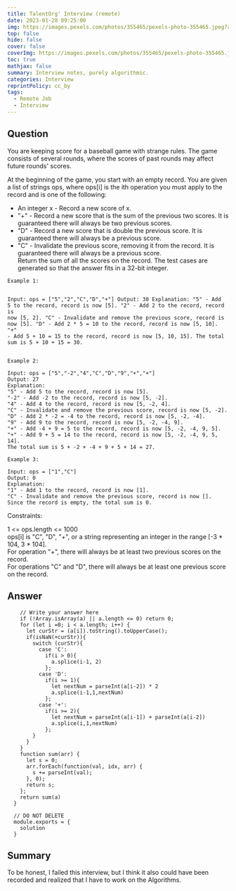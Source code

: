 ```yaml
---
title: TalentOrg' Interview (remote) 
date: 2023-01-28 09:25:00
img: https://images.pexels.com/photos/355465/pexels-photo-355465.jpeg?auto=compress&cs=tinysrgb&w=1260&h=750&dpr=2
top: false
hide: false
cover: false
coverImg: https://images.pexels.com/photos/355465/pexels-photo-355465.jpeg?auto=compress&cs=tinysrgb&w=1260&h=750&dpr=2
toc: true
mathjax: false
summary: Interview notes, purely algorithmic.
categories: Interview
reprintPolicy: cc_by
tags:
  - Remote Job
  - Interview
---
```

## Question
<div class="markdown-question markdown-question-snippet text-left"><p>You are keeping score for a baseball game with strange rules. The game consists of several rounds, where the scores of past rounds may affect future rounds' scores.</p>
<p>At the beginning of the game, you start with an empty record. You are given a list of strings ops, where ops[i] is the ith operation you must apply to the record and is one of the following:</p>
<ul>
<li>An integer x - Record a new score of x.</li>
<li>"+" - Record a new score that is the sum of the previous two scores. It is guaranteed there will always be two previous scores.</li>
<li>"D" - Record a new score that is double the previous score. It is guaranteed there will always be a previous score.</li>
<li>"C" - Invalidate the previous score, removing it from the record. It is guaranteed there will always be a previous score.<br>Return the sum of all the scores on the record. The test cases are generated so that the answer fits in a 32-bit integer.</li>
</ul>
<pre><code>Example 1:

Input: ops = ["5","2","C","D","+"]
Output: 30
Explanation:
"5" - Add 5 to the record, record is now [5].
"2" - Add 2 to the record, record is now [5, 2].
"C" - Invalidate and remove the previous score, record is now [5].
"D" - Add 2 * 5 = 10 to the record, record is now [5, 10].
"+" - Add 5 + 10 = 15 to the record, record is now [5, 10, 15].
The total sum is 5 + 10 + 15 = 30.
</code></pre>
<pre><code>Example 2:

Input: ops = ["5","-2","4","C","D","9","+","+"]
Output: 27
Explanation:
"5" - Add 5 to the record, record is now [5].
"-2" - Add -2 to the record, record is now [5, -2].
"4" - Add 4 to the record, record is now [5, -2, 4].
"C" - Invalidate and remove the previous score, record is now [5, -2].
"D" - Add 2 * -2 = -4 to the record, record is now [5, -2, -4].
"9" - Add 9 to the record, record is now [5, -2, -4, 9].
"+" - Add -4 + 9 = 5 to the record, record is now [5, -2, -4, 9, 5].
"+" - Add 9 + 5 = 14 to the record, record is now [5, -2, -4, 9, 5, 14].
The total sum is 5 + -2 + -4 + 9 + 5 + 14 = 27.
</code></pre>
<pre><code>Example 3:

Input: ops = ["1","C"]
Output: 0
Explanation:
"1" - Add 1 to the record, record is now [1].
"C" - Invalidate and remove the previous score, record is now [].
Since the record is empty, the total sum is 0.
</code></pre>
<p>Constraints:</p>
<p>1 &lt;= ops.length &lt;= 1000<br>ops[i] is "C", "D", "+", or a string representing an integer in the range [-3 * 104, 3 * 104].<br>For operation "+", there will always be at least two previous scores on the record.<br>For operations "C" and "D", there will always be at least one previous score on the record.</p>
</div>


## Answer

```function solution(a) {
    // Write your answer here
    if (!Array.isArray(a) || a.length <= 0) return 0;
    for (let i =0; i < a.length; i++) {
      let curStr = (a[i]).toString().toUpperCase();
      if(isNaN(+curStr)){
        switch (curStr){
          case 'C':
            if(i > 0){
              a.splice(i-1, 2)
            };
          case 'D':
            if(i >= 1){
              let nextNum = parseInt(a[i-2]) * 2
              a.splice(i-1,1,nextNum)
            };
          case '+':
            if(i >= 2){
              let nextNum = parseInt(a[i-1]) + parseInt(a[i-2])
              a.splice(i,1,nextNum)
            };
        }
      }
    }
    function sum(arr) {
      let s = 0;
      arr.forEach(function(val, idx, arr) {
        s += parseInt(val);
      }, 0);
      return s;
    };
    return sum(a)
  }

  // DO NOT DELETE
  module.exports = {
    solution
  }

```

## Summary
To be honest, I failed this interview, but I think it also could have been recorded and realized that I have to work on the Algorithms.
